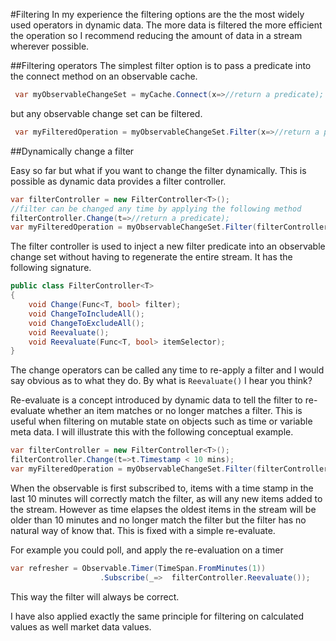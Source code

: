 #Filtering
In my experience the filtering options are the the most widely used operators in dynamic data. The more data is filtered the more efficient the operation so I recommend reducing the amount of data in a stream wherever possible.

##Filtering operators
The simplest filter option is to pass a predicate into the connect method on an observable cache.

```csharp
 var myObservableChangeSet = myCache.Connect(x=>//return a predicate);
``` 
but any observable change set can be filtered.

```csharp
 var myFilteredOperation = myObservableChangeSet.Filter(x=>//return a predicate);
``` 

##Dynamically change a filter

Easy so far but what if you want to change the filter dynamically. This is possible as dynamic data provides a filter controller.

```csharp
var filterController = new FilterController<T>();
//filter can be changed any time by applying the following method
filterController.Change(t=>//return a predicate);
var myFilteredOperation = myObservableChangeSet.Filter(filterController)
``` 

The filter controller is used to inject a new filter predicate into an observable change set without having to regenerate the entire stream. It has the following signature.

```csharp
public class FilterController<T>
{
	void Change(Func<T, bool> filter); 
	void ChangeToIncludeAll();
	void ChangeToExcludeAll();
	void Reevaluate();
	void Reevaluate(Func<T, bool> itemSelector);
}
``` 
The change operators can be called any time to re-apply a filter and I would say obvious as to what they do. By what is ```Reevaluate()``` I hear you think?

Re-evaluate is a concept introduced by dynamic data to tell the filter to re-evaluate whether an item matches or no longer matches a filter. This is useful when filtering on mutable state on objects such as time or variable meta data.  I will illustrate this with the following conceptual example.

```csharp
var filterController = new FilterController<T>();
filterController.Change(t=>t.Timestamp < 10 mins);
var myFilteredOperation = myObservableChangeSet.Filter(filterController)
``` 
When the observable is first subscribed to, items with a time stamp in the last 10 minutes will correctly match the filter, as will any new items added to the stream.  However as time elapses the oldest items in the stream will be older than 10 minutes and no longer match the filter but the filter has no natural way of know that. This is fixed with a simple re-evaluate.

For example you could poll, and apply the re-evaluation on a timer
```csharp
var refresher = Observable.Timer(TimeSpan.FromMinutes(1))
					.Subscribe(_=>  filterController.Reevaluate());
``` 
This way the filter will always be correct.

I have also applied exactly the same principle for filtering on calculated values as well market data values.

